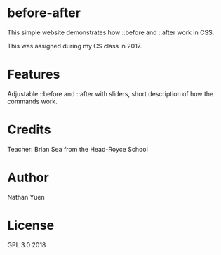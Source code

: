 # before-after

This simple website demonstrates how ::before and ::after work in CSS.

This was assigned during my CS class in 2017.

# Features

Adjustable ::before and ::after with sliders, short description of how the commands work.

# Credits

Teacher: Brian Sea from the Head-Royce School

# Author

Nathan Yuen

# License

GPL 3.0 2018